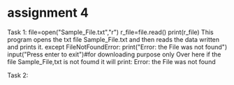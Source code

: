 # assignment 4
Task 1:
file=open("Sample_File.txt","r")
    r_file=file.read()
    print(r_file)
This program opens the txt file Sample_File.txt and then reads the data written and prints it.
except FileNotFoundError:
    print("Error: the File was not found")
input("Press enter to exit")#for downloading purpose only
Over here if the file Sample_File,txt is not foumd it will print:
Error: the File was not found

Task 2:

